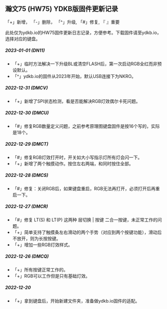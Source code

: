 ## 瀚文75 (HW75) YDKB版固件更新记录
「+」新增， 「-」删除， 「^」升级, 「#」修复, 『 』重要

此处仅为ydkb.io的HW75固件更新日志记录，方便参考。下载固件请至ydkb.io，选择对应的键盘。

##### 2023-01-01 (DN11)
- 「+」临时方法解决一下升级BL或清空FLASH后，第一次启动RGB全红而非预设默认。
- 「^」ydkb.io的固件从2023年开始，默认USB连接下为NKRO。

##### 2022-12-31 (DMCV)
- 「+」新增了SPI状态检测，看是否能解决RGB灯效偶尔卡死问题。

##### 2022-12-30 (DMCU)
- 「#」修复RGB数量定义问题，之前参考原理图键盘固件是按16个写的，实际是18个。

##### 2022-12-29 (DMCT)
- 「#」修复RGB灯效打开时，开关如大小写指示灯所有灯会闪一下。
- 「+」新增了两个触摸动作。按住左右两端，和同时按住全部。

##### 2022-12-28 (DMCS)
- 「#」修复：关闭RGB后，如果键盘重启，RGB无法再打开，必须打开后再重启一下。

##### 2022-12-27 (DMCR)
- 「#」修复 LT(S) 和 LT(P) 这两种 层切换 | 按键 二合一按键，未正常工作的问题。
- 「+」简单支持了触摸条左右滑动的两个手势（对应到两个按键功能），滑动后不放开，则为长按按键。
- 「+」增加一些RGB灯效样式。

##### 2022-12-26 (DMCQ)
- 「+」所有按键正常工作的。
- 「+」RGB可以工作但是只有基础灯效。

##### 2022-12-20 
- 「+」拿到键盘后，开始新建文件夹，准备做ydkb.io固件的适配。
